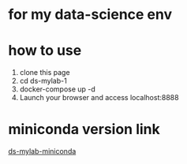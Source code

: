 # for my data-science env

# how to use
1. clone this page
2. cd ds-mylab-1
3. docker-compose up -d
4. Launch your browser and access localhost:8888

# miniconda version link
[ds-mylab-miniconda](https://github.com/chanzone-khm/ds-mylab-miniconda)